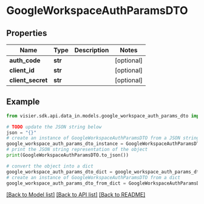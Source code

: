 # GoogleWorkspaceAuthParamsDTO


## Properties

Name | Type | Description | Notes
------------ | ------------- | ------------- | -------------
**auth_code** | **str** |  | [optional] 
**client_id** | **str** |  | [optional] 
**client_secret** | **str** |  | [optional] 

## Example

```python
from visier.sdk.api.data_in.models.google_workspace_auth_params_dto import GoogleWorkspaceAuthParamsDTO

# TODO update the JSON string below
json = "{}"
# create an instance of GoogleWorkspaceAuthParamsDTO from a JSON string
google_workspace_auth_params_dto_instance = GoogleWorkspaceAuthParamsDTO.from_json(json)
# print the JSON string representation of the object
print(GoogleWorkspaceAuthParamsDTO.to_json())

# convert the object into a dict
google_workspace_auth_params_dto_dict = google_workspace_auth_params_dto_instance.to_dict()
# create an instance of GoogleWorkspaceAuthParamsDTO from a dict
google_workspace_auth_params_dto_from_dict = GoogleWorkspaceAuthParamsDTO.from_dict(google_workspace_auth_params_dto_dict)
```
[[Back to Model list]](../README.md#documentation-for-models) [[Back to API list]](../README.md#documentation-for-api-endpoints) [[Back to README]](../README.md)


